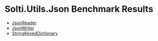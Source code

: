 # Solti.Utils.Json Benchmark Results

- [JsonReader](https://sholtee.github.io/json/perf/Solti.Utils.Json.Perf.JsonReaderTests-report-github.html )
- [JsonWriter](https://sholtee.github.io/json/perf/Solti.Utils.Json.Perf.JsonWriterTests-report-github.html )
- [StringKeyedDictionary](https://sholtee.github.io/json/perf/Solti.Utils.Json.Perf.StringKeyedDictionaryTests-report-github.html )